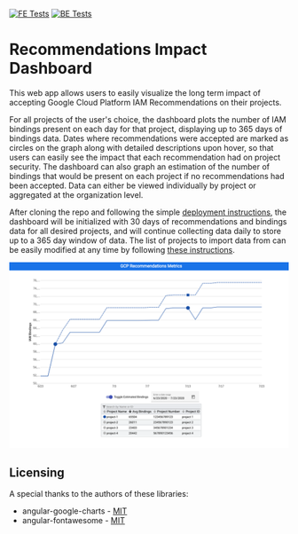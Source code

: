 [![FE Tests](https://github.com/googleinterns/step37-2020/workflows/Frontend%20Tests/badge.svg)](https://github.com/googleinterns/step37-2020/actions?query=workflow%3A%22Frontend+Tests%22)
[![BE Tests](https://github.com/googleinterns/step37-2020/workflows/Backend%20Tests/badge.svg)](https://github.com/googleinterns/step37-2020/actions?query=workflow%3A%22Backend+Tests%22)

# Recommendations Impact Dashboard
This web app allows users to easily visualize the long term impact of accepting Google Cloud Platform IAM Recommendations on their projects. 

For all projects of the user's choice, the dashboard plots the number of IAM bindings present on each day for that project, displaying up to 365 days of bindings data. Dates where recommendations were accepted are marked as circles on the graph along with detailed descriptions upon hover, so that users can easily see the impact that each recommendation had on project security. The dashboard can also graph an estimation of the number of bindings that would be present on each project if no recommendations had been accepted. Data can either be viewed individually by project or aggregated at the organization level. 

After cloning the repo and following the simple [deployment instructions](/Deployment_Instructions.md), the dashboard will be initialized with 30 days of recommendations and bindings data for all desired projects, and will continue collecting data daily to store up to a 365 day window of data. The list of projects to import data from can be easily modified at any time by following [these instructions](/New_Project_Instructions.md). 

![Dashboard](/images/Dashboard.png)

## Licensing
A special thanks to the authors of these libraries:
- angular-google-charts - [MIT](https://github.com/FERNman/angular-google-charts/blob/master/LICENSE.md)
- angular-fontawesome - [MIT](https://github.com/FortAwesome/angular-fontawesome/blob/master/LICENSE)
